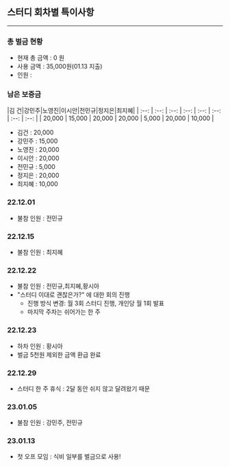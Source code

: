 ## 스터디 회차별 특이사항
---
### 총 벌금 현황
- 현재 총 금액 : 0 원
- 사용 금액 : 35,000원(01.13 지출)
- 인원 : 

### 남은 보증금
|김 건|강민주|노영진|이시안|전민규|정지은|최지혜|
| :--: | :--: | :--: | :--: | :--: | :--: | :--: | :--: |
| 20,000 | 15,000 | 20,000 | 20,000 | 5,000 | 20,000 | 10,000 |
- 김건 : 20,000
- 강민주 : 15,000
- 노영진 : 20,000
- 이시안 : 20,000
- 전민규 : 5,000
- 정지은 : 20,000
- 최지혜 : 10,000

### 22.12.01
- 불참 인원 : 전민규

### 22.12.15
- 불참 인원 : 최지혜

### 22.12.22
- 불참 인원 : 전민규,최지혜,황시아
- "스터디 이대로 괜찮은가?" 에 대한 회의 진행
    - 진행 방식 변경: 월 3회 스터디 진행, 개인당 월 1회 발표
    - 마지막 주차는 쉬어가는 한 주

### 22.12.23
- 하차 인원 : 황시아
- 벌금 5천원 제외한 금액 환급 완료

### 22.12.29
- 스터디 한 주 휴식 : 2달 동안 쉬지 않고 달려왔기 때문

### 23.01.05
- 불참 인원 : 강민주, 전민규

### 23.01.13
- 첫 오프 모임 : 식비 일부를 벌금으로 사용!
